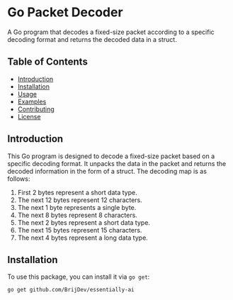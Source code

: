 # Go Packet Decoder

A Go program that decodes a fixed-size packet according to a specific decoding format and returns the decoded data in a struct.

## Table of Contents

- [Introduction](#introduction)
- [Installation](#installation)
- [Usage](#usage)
- [Examples](#examples)
- [Contributing](#contributing)
- [License](#license)

## Introduction

This Go program is designed to decode a fixed-size packet based on a specific decoding format. It unpacks the data in the packet and returns the decoded information in the form of a struct. The decoding map is as follows:

1. First 2 bytes represent a short data type.
2. The next 12 bytes represent 12 characters.
3. The next 1 byte represents a single byte.
4. The next 8 bytes represent 8 characters.
5. The next 2 bytes represent a short data type.
6. The next 15 bytes represent 15 characters.
7. The next 4 bytes represent a long data type.

## Installation

To use this package, you can install it via `go get`:

```sh
go get github.com/BrijDev/essentially-ai
